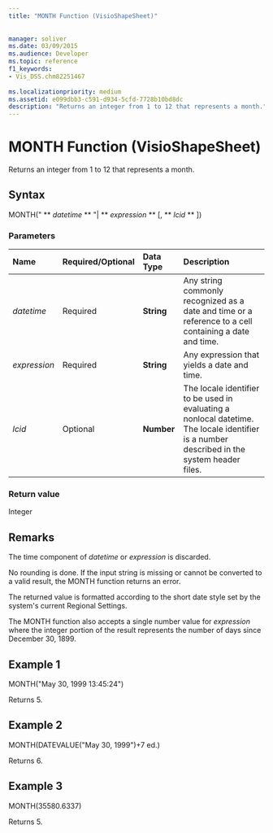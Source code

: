 ```yaml
---
title: "MONTH Function (VisioShapeSheet)"
 
 
manager: soliver
ms.date: 03/09/2015
ms.audience: Developer
ms.topic: reference
f1_keywords:
- Vis_DSS.chm82251467
 
ms.localizationpriority: medium
ms.assetid: e099dbb3-c591-d934-5cfd-7728b10bd8dc
description: "Returns an integer from 1 to 12 that represents a month."
---
```


# MONTH Function (VisioShapeSheet)

Returns an integer from 1 to 12 that represents a month.
  
## Syntax

MONTH(" ** *datetime* ** "| ** *expression* ** [, ** *lcid* ** ]) 
  
### Parameters

|**Name**|**Required/Optional**|**Data Type**|**Description**|
|:-----|:-----|:-----|:-----|
| _datetime_ <br/> |Required  <br/> |**String** <br/> |Any string commonly recognized as a date and time or a reference to a cell containing a date and time. |
| _expression_ <br/> |Required  <br/> |**String** <br/> | Any expression that yields a date and time. |
| _lcid_ <br/> |Optional  <br/> |**Number** <br/> |The locale identifier to be used in evaluating a nonlocal datetime. The locale identifier is a number described in the system header files. |
   
### Return value

Integer
  
## Remarks

The time component of  _datetime_ or  _expression_ is discarded. 
  
No rounding is done. If the input string is missing or cannot be converted to a valid result, the MONTH function returns an error.
  
The returned value is formatted according to the short date style set by the system's current Regional Settings.
  
The MONTH function also accepts a single number value for  _expression_ where the integer portion of the result represents the number of days since December 30, 1899. 
  
## Example 1

MONTH("May 30, 1999 13:45:24")
  
Returns 5.
  
## Example 2

MONTH(DATEVALUE("May 30, 1999")+7 ed.)
  
Returns 6.
  
## Example 3

MONTH(35580.6337)
  
Returns 5.
  

